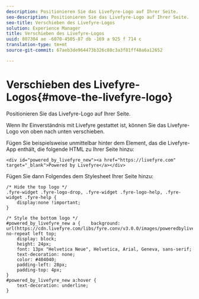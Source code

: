 ```yaml
---
description: Positionieren Sie das Livefyre-Logo auf Ihrer Seite.
seo-description: Positionieren Sie das Livefyre-Logo auf Ihrer Seite.
seo-title: Verschieben des Livefyre-Logos
solution: Experience Manager
title: Verschieben des Livefyre-Logos
uuid: 807304 ae -6070-4505-87 db -169 a 925 f 714 c
translation-type: tm+mt
source-git-commit: 67aeb3de964473b326c88c3a3f81ff48a6a12652

---
```



# Verschieben des Livefyre-Logos{#move-the-livefyre-logo}

Positionieren Sie das Livefyre-Logo auf Ihrer Seite.

Wenn Ihr Einverständnis mit Livefyre gestattet ist, können Sie das Livefyre-Logo von oben nach unten verschieben.

Fügen Sie beispielsweise unmittelbar hinter dem Element, das die Livefyre-App enthält, die folgende HTML zu Ihrer Seite hinzu:

```
<div id="powered_by_livefyre_new"><a href="https://livefyre.com" target="_blank">Powered by Livefyre</a></div>
```

Fügen Sie dann Folgendes dem Stylesheet Ihrer Seite hinzu:

```
/* Hide the top logo */ 
.fyre-widget .fyre-logo-drop, .fyre-widget .fyre-logo-help, .fyre-widget .fyre-help { 
    display:none !important; 
} 
  
/* Style the bottom logo */ 
#powered_by_livefyre_new a {    background: url(https://cdn.livefyre.com/libs/fyre.conv/v3.0.0/images/poweredbylivefyre.png) no-repeat left top; 
    display: block; 
    height: 24px; 
    font: 13px "Helvetica Neue", Helvetica, Arial, Geneva, sans-serif; 
    text-decoration: none; 
    color: #404040; 
    padding-left: 28px; 
    padding-top: 4px; 
} 
#powered_by_livefyre_new a:hover { 
    text-decoration: underline; 
}
```

